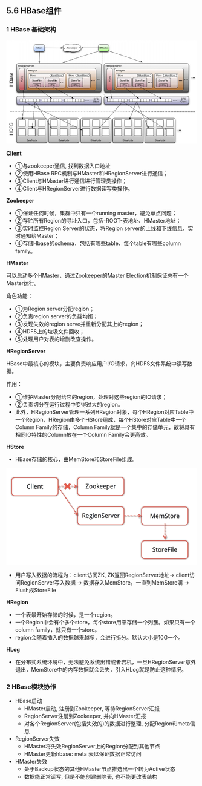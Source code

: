 ## 5.6 HBase组件

### 1 HBase 基础架构

![](img/structure.jpg)

**Client**

- ①与zookeeper通信, 找到数据入口地址
- ②使用HBase RPC机制与HMaster和HRegionServer进行通信；
- ③Client与HMaster进行通信进行管理类操作；
- ④Client与HRegionServer进行数据读写类操作。

**Zookeeper**

- ①保证任何时候，集群中只有一个running master，避免单点问题；
- ②存贮所有Region的寻址入口，包括-ROOT-表地址、HMaster地址；
- ③实时监控Region Server的状态，将Region server的上线和下线信息，实时通知给Master；
- ④存储Hbase的schema，包括有哪些table，每个table有哪些column family。

**HMaster**

可以启动多个HMaster，通过Zookeeper的Master Election机制保证总有一个Master运行。

角色功能：

- ①为Region server分配region；
- ②负责region server的负载均衡；
- ③发现失效的region serve并重新分配其上的region；
- ④HDFS上的垃圾文件回收；
- ⑤处理用户对表的增删改查操作。

**HRegionServer**

HBase中最核心的模块，主要负责响应用户I/O请求，向HDFS文件系统中读写数据。

作用：

- ①维护Master分配给它的region，处理对这些region的IO请求；
- ②负责切分在运行过程中变得过大的region。
- 此外，HRegionServer管理一系列HRegion对象，每个HRegion对应Table中一个Region，HRegion由多个HStore组成，每个HStore对应Table中一个Column Family的存储，Column Family就是一个集中的存储单元，故将具有相同IO特性的Column放在一个Column Family会更高效。

**HStore**

- HBase存储的核心，由MemStore和StoreFile组成。

![](img/2.png)

- 用户写入数据的流程为：client访问ZK, ZK返回RegionServer地址-> client访问RegionServer写入数据 -> 数据存入MemStore，一直到MemStore满 -> Flush成StoreFile

**HRegion**

- 一个表最开始存储的时候，是一个region。
- 一个Region中会有个多个store，每个store用来存储一个列簇。如果只有一个column family，就只有一个store。
- region会随着插入的数据越来越多，会进行拆分。默认大小是10G一个。

**HLog**

- 在分布式系统环境中，无法避免系统出错或者宕机，一旦HRegionServer意外退出，MemStore中的内存数据就会丢失，引入HLog就是防止这种情况。

### 2 HBase模块协作

- HBase启动
  - HMaster启动, 注册到Zookeeper, 等待RegionServer汇报
  - RegionServer注册到Zookeeper, 并向HMaster汇报
  - 对各个RegionServer(包括失效的)的数据进行整理, 分配Region和meta信息
- RegionServer失效
  - HMaster将失效RegionServer上的Region分配到其他节点
  - HMaster更新hbase: meta 表以保证数据正常访问
- HMaster失效
  - 处于Backup状态的其他HMaster节点推选出一个转为Active状态
  - 数据能正常读写, 但是不能创建删除表, 也不能更改表结构

